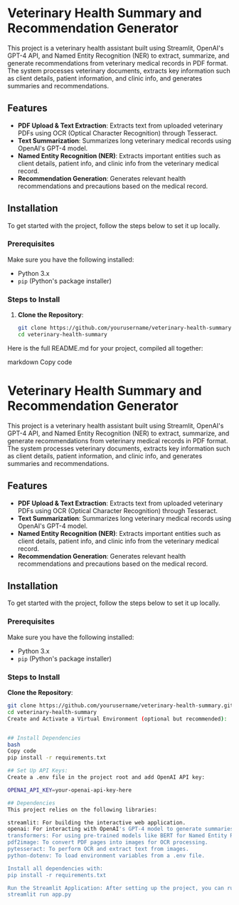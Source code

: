 # Veterinary Health Summary and Recommendation Generator

This project is a veterinary health assistant built using Streamlit, OpenAI's GPT-4 API, and Named Entity Recognition (NER) to extract, summarize, and generate recommendations from veterinary medical records in PDF format. The system processes veterinary documents, extracts key information such as client details, patient information, and clinic info, and generates summaries and recommendations.

## Features

- **PDF Upload & Text Extraction**: Extracts text from uploaded veterinary PDFs using OCR (Optical Character Recognition) through Tesseract.
- **Text Summarization**: Summarizes long veterinary medical records using OpenAI's GPT-4 model.
- **Named Entity Recognition (NER)**: Extracts important entities such as client details, patient info, and clinic info from the veterinary medical record.
- **Recommendation Generation**: Generates relevant health recommendations and precautions based on the medical record.

## Installation

To get started with the project, follow the steps below to set it up locally.

### Prerequisites

Make sure you have the following installed:

- Python 3.x
- `pip` (Python's package installer)

### Steps to Install

1. **Clone the Repository**:
   ```bash
   git clone https://github.com/yourusername/veterinary-health-summary.git
   cd veterinary-health-summary

Here is the full README.md for your project, compiled all together:

markdown
Copy code
# Veterinary Health Summary and Recommendation Generator

This project is a veterinary health assistant built using Streamlit, OpenAI's GPT-4 API, and Named Entity Recognition (NER) to extract, summarize, and generate recommendations from veterinary medical records in PDF format. The system processes veterinary documents, extracts key information such as client details, patient information, and clinic info, and generates summaries and recommendations.

## Features

- **PDF Upload & Text Extraction**: Extracts text from uploaded veterinary PDFs using OCR (Optical Character Recognition) through Tesseract.
- **Text Summarization**: Summarizes long veterinary medical records using OpenAI's GPT-4 model.
- **Named Entity Recognition (NER)**: Extracts important entities such as client details, patient info, and clinic info from the veterinary medical record.
- **Recommendation Generation**: Generates relevant health recommendations and precautions based on the medical record.

## Installation

To get started with the project, follow the steps below to set it up locally.

### Prerequisites

Make sure you have the following installed:

- Python 3.x
- `pip` (Python's package installer)

### Steps to Install

**Clone the Repository**:
   ```bash
   git clone https://github.com/yourusername/veterinary-health-summary.git
   cd veterinary-health-summary
Create and Activate a Virtual Environment (optional but recommended):


## Install Dependencies
bash
Copy code
pip install -r requirements.txt

## Set Up API Keys:
Create a .env file in the project root and add OpenAI API key:

OPENAI_API_KEY=your-openai-api-key-here

## Dependencies
This project relies on the following libraries:

streamlit: For building the interactive web application.
openai: For interacting with OpenAI's GPT-4 model to generate summaries and recommendations.
transformers: For using pre-trained models like BERT for Named Entity Recognition (NER).
pdf2image: To convert PDF pages into images for OCR processing.
pytesseract: To perform OCR and extract text from images.
python-dotenv: To load environment variables from a .env file.

Install all dependencies with:
pip install -r requirements.txt

Run the Streamlit Application: After setting up the project, you can run the Streamlit app with the following command:
streamlit run app.py
